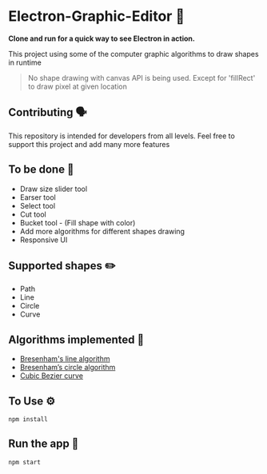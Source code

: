 # Electron-Graphic-Editor 🎨

**Clone and run for a quick way to see Electron in action.**

This project using some of the computer graphic algorithms to draw shapes in runtime

> No shape drawing with canvas API is being used.
> Except for 'fillRect' to draw pixel at given location

## Contributing 🗣

This repository is intended for developers from all levels.
Feel free to support this project and add many more features

## To be done 📝

- Draw size slider tool
- Earser tool
- Select tool
- Cut tool
- Bucket tool - (Fill shape with color)
- Add more algorithms for different shapes drawing
- Responsive UI

## Supported shapes ✏️

- Path
- Line
- Circle
- Curve

## Algorithms implemented 🧠

- [Bresenham's line algorithm](https://en.wikipedia.org/wiki/Bresenham%27s_line_algorithm)
- [Bresenham’s circle algorithm](https://www.geeksforgeeks.org/bresenhams-circle-drawing-algorithm/)
- [Cubic Bezier curve](https://www.geeksforgeeks.org/cubic-bezier-curve-implementation-in-c/)

## To Use ⚙️

`npm install`

## Run the app 🚀

`npm start`

